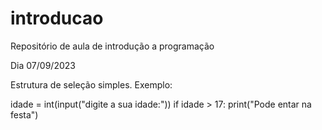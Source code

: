 # introducao
Repositório de aula de introdução a programação

Dia 07/09/2023

Estrutura de seleção simples.
Exemplo:

idade = int(input("digite a sua idade:"))
if idade > 17:
    print("Pode entar na festa")
